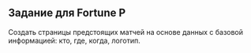 ## Задание для Fortune P

Создать страницы предстоящих матчей на основе данных с базовой информацией: кто, где, когда, логотип.
